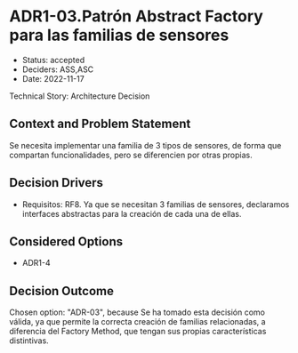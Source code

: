 # ADR1-03.Patrón Abstract Factory para las familias de sensores

* Status: accepted
* Deciders: ASS,ASC
* Date: 2022-11-17

Technical Story: Architecture Decision

## Context and Problem Statement

Se necesita implementar una familia de 3 tipos de sensores, de forma que compartan funcionalidades, pero se diferencien por otras propias.

## Decision Drivers

* Requisitos: RF8. Ya que se necesitan 3 familias de sensores, declaramos interfaces abstractas para la creación de cada una de ellas.

## Considered Options

* ADR1-4

## Decision Outcome

Chosen option: "ADR-03", because Se ha tomado esta decisión como válida, ya que permite la correcta creación de familias relacionadas, a diferencia del Factory Method, que tengan sus propias características distintivas.

